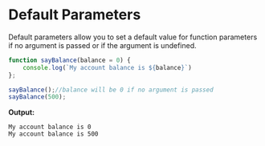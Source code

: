 # Default Parameters

Default parameters allow you to set a default value for function parameters if no argument is passed or if the argument is undefined.

```js
function sayBalance(balance = 0) {
    console.log(`My account balance is ${balance}`)
};

sayBalance();//balance will be 0 if no argument is passed
sayBalance(500);
```

**Output:**
```
My account balance is 0
My account balance is 500
```
